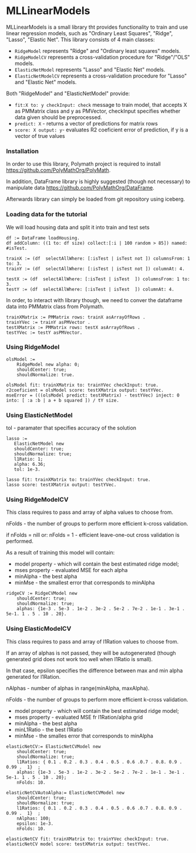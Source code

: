 # MLLinearModels

MLLinearModels is a small library tht provides functionality to train and use linear regression models, such as "Ordinary Least Squares", "Ridge", "Lasso", "Elastic Net".
This library consists of 4 main classes: 
* `RidgeModel` represents "Ridge" and "Ordinary least squares" models.
* `RidgeModelCV` represents a cross-validation procedure for "Ridge"/"OLS" models.
* `ElasticNetModel` represents "Lasso" and "Elastic Net" models.
* `ElasticNetModelCV` represents a cross-validation procedure for "Lasso" and "Elastic Net" models.

Both "RidgeModel" and "ElasticNetModel" provide:
* `fit:X to: y checkInput: check` message to train model, that accepts X as PMMatrix class and y as PMVector, checkInput specifies whether data given should be preprocessed.
* `predict: X` - returns a vector of predictions for matrix rows
* `score: X output: y`- evaluates R2 coeficient error of prediction, if y is a vector of true values

### Installation
In order to use this library, Polymath project is required to install https://github.com/PolyMathOrg/PolyMath.

In addition, DataFrame library is highly suggested (though not necessary) to manipulate data https://github.com/PolyMathOrg/DataFrame.

Afterwards library can simply be loaded from git repository using iceberg.

### Loading data for the tutorial
We will load housing data and split it into train and test sets
```smalltalk
df := DataFrame loadHousing.
df addColumn: ((1 to: df size) collect:[:i | 100 random > 85]) named: #isTest.
 
trainX := (df  selectAllWhere: [:isTest | isTest not ]) columnsFrom: 1 to: 3.
trainY := (df  selectAllWhere: [:isTest | isTest not ]) columnAt: 4.
 
testX := (df  selectAllWhere: [:isTest | isTest  ]) columnsFrom: 1 to: 3.
testY := (df  selectAllWhere: [:isTest | isTest  ]) columnAt: 4.
```
In order, to interact with library though, we need to conver the dataframe data into PMMatrix class from Polymath.
```smalltalk
trainXMatrix := PMMatrix rows: trainX asArrayOfRows .
trainYVec := trainY asPMVector .
testXMatrix := PMMatrix rows: testX asArrayOfRows .
testYVec := testY asPMVector.
```
### Using RidgeModel
```smalltalk
olsModel :=
    RidgeModel new alpha: 0;
    shouldCenter: true;
    shouldNormalize: true.
 
olsModel fit: trainXMatrix to: trainYVec checkInput: true.
r2coeficient = olsModel score: testXMatrix output: testYVec.
mseError = (((olsModel predict: testXMatrix) - testYVec) inject: 0 into: [ :a :b | a + b squared ]) / tY size.
```

### Using ElasticNetModel
tol - paramater that specifies accuracy of the solution
```smalltalk
lasso := 
   ElasticNetModel new 
   shouldCenter: true;
   shouldNormalize: true;
   l1Ratio: 1;
   alpha: 6.36;
   tol: 1e-3.
   
lasso fit: trainXMatrix to: trainYVec checkInput: true.
lasso score: testXMatrix output: testYVec.
```
### Using RidgeModelCV
This class requires to pass and array of alpha values to choose from. 

nFolds - the number of groups to perform more efficient k-cross validation. 

if nFolds = nill or: nFolds = 1 - efficient leave-one-out cross validation is performed.

As a result of training this model will contain:
* model property - which will contain the best estimated ridge model;
* mses property - evaluated MSE for each alpha
* minAlpha - the best alpha 
* minMse - the smallest error that corresponds to minAlpha 
```smalltalk
ridgeCV := RidgeCVModel new
    shouldCenter: true;
    shouldNormalize: true;
    alphas: {1e-3 . 5e-3 . 1e-2 . 3e-2 . 5e-2 . 7e-2 . 1e-1 . 3e-1 .  5e-1. 1 . 5 . 10 . 20}.
```
    
### Using ElasticModelCV
This class requires to pass and array of l1Ration values to choose from.

If an array of alphas is not passed, they will be autogenerated (though generated grid does not work too well when l1Ratio is small).

In that case, epsilon specifies the difference between max and min alpha generated for l1Ration. 

nAlphas - number of alphas in range(minAlpha, maxAlpha).

nFolds - the number of groups to perform more efficient k-cross validation. 
* model property - which will contain the best estimated ridge model;
* mses property - evaluated MSE fr l1Ration/alpha grid
* minAlpha - the best alpha 
* minL1Ratio - the best l1Ratio
* minMse - the smalles error that corresponds to minAlpha 
```smalltalk
elasticNetCV:= ElasticNetCVModel new
    shouldCenter: true;
    shouldNormalize: true;
    l1Ratios: { 0.1 . 0.2 . 0.3 . 0.4 . 0.5 . 0.6 .0.7 . 0.8. 0.9 . 0.99 .  1}  ;
    alphas: {1e-3 . 5e-3 . 1e-2 . 3e-2 . 5e-2 . 7e-2 . 1e-1 . 3e-1 .  5e-1. 1 . 5 . 10 . 20};
    nFolds: 10.
    
elasticNetCVAutoAlpha:= ElasticNetCVModel new
    shouldCenter: true;
    shouldNormalize: true;
    l1Ratios: { 0.1 . 0.2 . 0.3 . 0.4 . 0.5 . 0.6 .0.7 . 0.8. 0.9 . 0.99 .  1}  ;
    nAlphas: 100;
    epsilon: 1e-3.
    nFolds: 10.  
    
elasticNetCV fit: trainXMatrix to: trainYVec checkInput: true.
elasticNetCV model score: testXMatrix output: testYVec.
```

